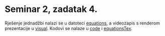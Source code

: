 # Seminar 2, zadatak 4.
Rješenje jednadžbi nalazi se u datoteci [equations](equations.pdf), a videozapis s renderom prezentacije u [visual](visual.mp4).
Kodovi se nalaze u [code](code/) i [equationsTex](equationsTex/).
